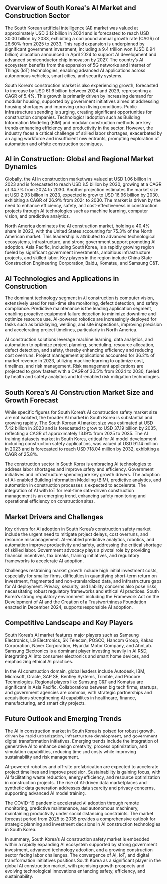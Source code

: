 ## Overview of South Korea's AI Market and Construction Sector
The South Korean artificial intelligence (AI) market was valued at approximately USD 3.12 billion in 2024 and is forecasted to reach USD 30.00 billion by 2033, exhibiting a compound annual growth rate (CAGR) of 26.60% from 2025 to 2033. This rapid expansion is underpinned by significant government investment, including a 9.4 trillion won (USD 6.94 billion) allocation announced in April 2024 to support AI development and advanced semiconductor chip innovation by 2027. The country’s AI ecosystem benefits from the expansion of 5G networks and Internet of Things (IoT) technologies, enabling advanced AI applications across autonomous vehicles, smart cities, and security systems.

South Korea’s construction market is also experiencing growth, forecasted to increase by USD 61.6 billion between 2024 and 2029, representing a CAGR of 5.4%. This growth is primarily driven by increasing demand for modular housing, supported by government initiatives aimed at addressing housing shortages and improving urban living conditions. Public infrastructure spending is surging, creating significant opportunities for construction companies. Technological adoption such as Building Information Modeling (BIM) and modular construction methods are key trends enhancing efficiency and productivity in the sector. However, the industry faces a critical challenge of skilled labor shortages, exacerbated by an aging workforce and insufficient new entrants, prompting exploration of automation and offsite construction techniques.

## AI in Construction: Global and Regional Market Dynamics
Globally, the AI in construction market was valued at USD 1.06 billion in 2023 and is forecasted to reach USD 8.5 billion by 2030, growing at a CAGR of 34.7% from 2024 to 2030. Another projection estimates the market size at USD 2.93 billion in 2023, expected to grow to USD 16.96 billion by 2030, exhibiting a CAGR of 26.9% from 2024 to 2030. The market is driven by the need to enhance efficiency, safety, and cost-effectiveness in construction projects through AI technologies such as machine learning, computer vision, and predictive analytics.

North America dominates the AI construction market, holding a 40.4% share in 2023, with the United States accounting for 75.3% of the North American market. This leadership is attributed to advanced technological ecosystems, infrastructure, and strong government support promoting AI adoption. Asia Pacific, including South Korea, is a rapidly growing region fueled by significant government investments, ambitious infrastructure projects, and skilled labor. Key players in the region include China State Construction Engineering Corporation, Baidu, Komatsu, and Samsung C&T.

## AI Technologies and Applications in Construction
The dominant technology segment in AI construction is computer vision, extensively used for real-time site monitoring, defect detection, and safety compliance. Predictive maintenance is the leading application segment, enabling proactive equipment failure detection to minimize downtime and optimize resource use. AI-powered robotics are increasingly deployed for tasks such as bricklaying, welding, and site inspections, improving precision and accelerating project timelines, particularly in North America.

AI construction solutions leverage machine learning, data analytics, and automation to optimize project planning, scheduling, resource allocation, defect detection, and safety, thereby enhancing efficiency and reducing cost overruns. Project management applications accounted for 36.2% of market revenue in 2023, utilizing machine learning to optimize cost, timelines, and risk management. Risk management applications are projected to grow fastest with a CAGR of 30.5% from 2024 to 2030, fueled by health and safety analytics and IoT-enabled risk mitigation technologies.

## South Korea’s AI Construction Market Size and Growth Forecast
While specific figures for South Korea’s AI construction safety market size are not isolated, the broader AI market in South Korea is substantial and growing rapidly. The South Korean AI market size was estimated at USD 7.42 billion in 2023 and is forecasted to grow to USD 37.19 billion by 2035, reflecting a CAGR of approximately 13.19% from 2025 to 2035. The AI training datasets market in South Korea, critical for AI model development including construction safety applications, was valued at USD 91.14 million in 2023 and is forecasted to reach USD 718.04 million by 2032, exhibiting a CAGR of 25.8%.

The construction sector in South Korea is embracing AI technologies to address labor shortages and improve safety and efficiency. Government initiatives and infrastructure spending are key growth drivers. The adoption of AI-enabled Building Information Modeling (BIM), predictive analytics, and automation in construction processes is expected to accelerate. The integration of AI with IoT for real-time data-driven construction management is an emerging trend, enhancing safety monitoring and operational efficiency on construction sites.

## Market Drivers and Challenges
Key drivers for AI adoption in South Korea’s construction safety market include the urgent need to mitigate project delays, cost overruns, and resource mismanagement. AI-enabled predictive analytics, robotics, and automation improve productivity and safety, addressing the critical shortage of skilled labor. Government advocacy plays a pivotal role by providing financial incentives, tax breaks, training initiatives, and regulatory frameworks to accelerate AI adoption.

Challenges restraining market growth include high initial investment costs, especially for smaller firms, difficulties in quantifying short-term return on investment, fragmented and non-standardized data, and infrastructure gaps for AI deployment. Privacy, security, and liability concerns also pose risks, necessitating robust regulatory frameworks and ethical AI practices. South Korea’s strong regulatory environment, including the Framework Act on the Development of AI and the Creation of a Trustworthiness Foundation enacted in December 2024, supports responsible AI adoption.

## Competitive Landscape and Key Players
South Korea’s AI market features major players such as Samsung Electronics, LG Electronics, SK Telecom, POSCO, Hancom Group, Kakao Corporation, Naver Corporation, Hyundai Motor Company, and AhnLab. Samsung Electronics is a dominant player investing heavily in AI R&D, integrating AI into consumer electronics and smart home devices, and emphasizing ethical AI practices.

In the AI construction domain, global leaders include Autodesk, IBM, Microsoft, Oracle, SAP SE, Bentley Systems, Trimble, and Procore Technologies. Regional players like Samsung C&T and Komatsu are significant in Asia Pacific. Collaborations between big tech firms, startups, and government agencies are common, with strategic partnerships and acquisitions strengthening AI capabilities in healthcare, finance, manufacturing, and smart city projects.

## Future Outlook and Emerging Trends
The AI in construction market in South Korea is poised for robust growth, driven by rapid urbanization, infrastructure development, and government digital transformation initiatives. Emerging trends include the integration of generative AI to enhance design creativity, process optimization, and simulation capabilities, reducing time and costs while improving sustainability and risk management.

AI-powered robotics and off-site prefabrication are expected to accelerate project timelines and improve precision. Sustainability is gaining focus, with AI facilitating waste reduction, energy efficiency, and resource optimization in construction projects. The rise of AI-driven data marketplaces and synthetic data generation addresses data scarcity and privacy concerns, supporting advanced AI model training.

The COVID-19 pandemic accelerated AI adoption through remote monitoring, predictive maintenance, and autonomous machinery, maintaining productivity under social distancing constraints. The market forecast period from 2025 to 2035 provides a comprehensive outlook for strategic planning and investment decisions in AI construction technologies in South Korea.

In summary, South Korea’s AI construction safety market is embedded within a rapidly expanding AI ecosystem supported by strong government investment, advanced technology adoption, and a growing construction sector facing labor challenges. The convergence of AI, IoT, and digital transformation initiatives positions South Korea as a significant player in the global AI construction market, with promising growth prospects and evolving technological innovations enhancing safety, efficiency, and sustainability.